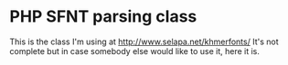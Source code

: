 # PHP SFNT parsing class
This is the class I'm using at http://www.selapa.net/khmerfonts/
It's not complete but in case somebody else would like to use it, here it is.
